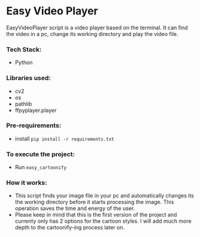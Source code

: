 # Easy Video Player
EasyVideoPlayer script is a video player based on the terminal. It can find the video in a pc, change its working directory and play the video file.

### Tech Stack:
+ Python

### Libraries used:
+ cv2
+ os
+ pathlib
+ ffpyplayer.player

###  Pre-requirements:
+ install `pip install -r requirements.txt`

### To execute the project:
+ Run `easy_cartoonify`


### How it works:
+ This script finds your image file in your pc and automatically changes its the working directory before it starts processing the image. This operation saves the time and energy of the user.  
+ Please keep in mind that this is the first version of the project and currenty only has 2 options for the cartoon styles. I will add much more depth to the cartoonify-ing process later on.
